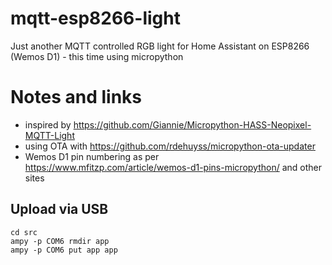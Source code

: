 # mqtt-esp8266-light
Just another MQTT controlled RGB light for Home Assistant on ESP8266 (Wemos D1) - this time using micropython

# Notes and links
* inspired by https://github.com/Giannie/Micropython-HASS-Neopixel-MQTT-Light
* using OTA with https://github.com/rdehuyss/micropython-ota-updater
* Wemos D1 pin numbering as per https://www.mfitzp.com/article/wemos-d1-pins-micropython/ and other sites

## Upload via USB
```
cd src
ampy -p COM6 rmdir app
ampy -p COM6 put app app
```